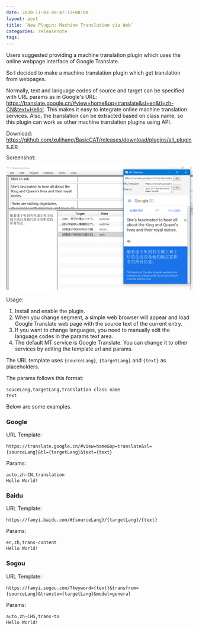 ```yaml
---
date: 2020-11-03 09:47:17+08:00
layout: post
title: `New Plugin: Machine Translation via Web`
categories: releasenote
tags: 
---
```


Users suggested providing a machine translation plugin which uses the online webpage interface of Google Translate.

So I decided to make a machine translation plugin which get translation from webpages.

Normally, text and language codes of source and target can be specified with URL params as in Google's URL: <https://translate.google.cn/#view=home&op=translate&sl=en&tl=zh-CN&text=Hello!>. This makes it easy to integrate online machine translation services. Also, the translation can be extracted based on class name, so this plugin can work as other machine translation plugins using API.

Download: <https://github.com/xulihang/BasicCAT/releases/download/plugins/all_plugins.zip>

Screenshot:

![](/album/basiccat_mtweb.png)

Usage:

1. Install and enable the plugin.
2. When you change segment, a simple web browser will appear and load Google Translate web page with the source text of the current entry.
3. If you want to change languages, you need to manually edit the language codes in the params text area.
4. The default MT service is Google Translate. You can change it to other services by editing the template url and params. 

The URL template uses `{sourceLang}`, `{targetLang}` and `{text}` as placeholders.

The params follows this format:

```
souceLang,targetLang,translation class name
text
```

Below are some examples.

### Google

URL Template:

```
https://translate.google.cn/#view=home&op=translate&sl={sourceLang}&tl={targetLang}&text={text}
```

Params:

```
auto,zh-CN,translation
Hello World!
```

### Baidu

URL Template:

```
https://fanyi.baidu.com/#{sourceLang}/{targetLang}/{text}
```

Params:

```
en,zh,trans-content
Hello World!
```


### Sogou

URL Template:

```
https://fanyi.sogou.com/?keyword={text}&transfrom={sourceLang}&transto={targetLang}&model=general
```

Params:

```
auto,zh-CHS,trans-to
Hello World!
```


